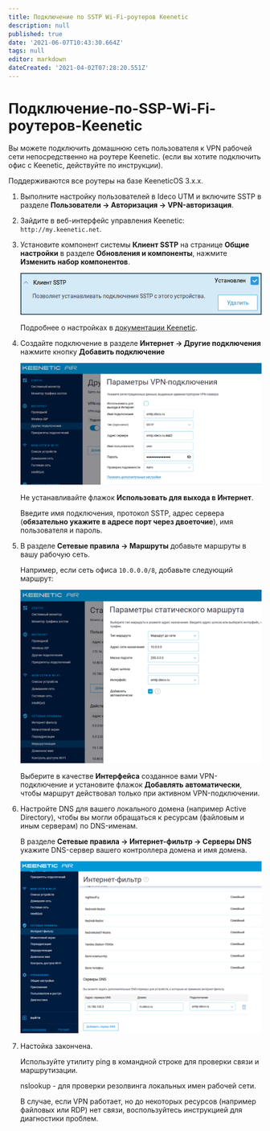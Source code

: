 ```yaml
---
title: Подключение по SSTP Wi-Fi-роутеров Keenetic
description: null
published: true
date: '2021-06-07T10:43:30.664Z'
tags: null
editor: markdown
dateCreated: '2021-04-02T07:28:20.551Z'
---
```


# Подключение-по-SSP-Wi-Fi-роутеров-Keenetic

Вы можете подключить домашнюю сеть пользователя к VPN рабочей сети непосредственно на роутере Keenetic. \(если вы хотите подключить офис с Keenetic, действуйте по инструкции\).

Поддерживаются все роутеры на базе KeeneticOS 3.х.х.

1. Выполните настройку пользователей в Ideco UTM и включите SSTP в разделе **Пользователи -&gt; Авторизация -&gt; VPN-авторизация**.
2. Зайдите в веб-интерфейс управления Keenetic: `http://my.keenetic.net`.
3. Установите компонент системы **Клиент SSTP** на странице **Общие настройки** в разделе **Обновления и компоненты**, нажмите **Изменить набор компонентов**.

   ![sstp-c-01.png](../../../.gitbook/assets/sstp-c-01.png)

   Подробнее о настройках в [документации Keenetic](https://help.keenetic.com/hc/ru/articles/360000599979-%D0%9A%D0%BB%D0%B8%D0%B5%D0%BD%D1%82-SSTP).

4. Создайте подключение в разделе **Интернет -&gt; Другие подключения** нажмите кнопку **Добавить подключение**

   ![sstp-c-02.png](../../../.gitbook/assets/sstp-c-02.png)

   Не устанавливайте флажок **Использовать для выхода в Интернет**.

   Введите имя подключения, протокол SSTP, адрес сервера \(**обязательно укажите в адресе порт через двоеточие**\), имя пользователя и пароль.

5. В разделе **Сетевые правила -&gt; Маршруты** добавьте маршруты в вашу рабочую сеть.

   Например, если сеть офиса `10.0.0.0/8`, добавьте следующий маршрут:

   ![sstp-c-03.png](../../../.gitbook/assets/sstp-c-03.png)

   Выберите в качестве **Интерфейса** созданное вами VPN-подключение и установите флажок **Добавлять автоматически**, чтобы маршрут действовал только при активном VPN-подключении.

6. Настройте DNS для вашего локального домена \(например Active Directory\), чтобы вы могли обращаться к ресурсам \(файловым и иным серверам\) по DNS-именам.

   В разделе **Сетевые правила -&gt; Интернет-фильтр -&gt; Серверы DNS** укажите DNS-сервер вашего контроллера домена и имя домена.

   ![sstp-c-04.png](../../../.gitbook/assets/sstp-c-04.png)

7. Настойка закончена.

   Используйте утилиту ping в командной строке для проверки связи и маршрутизации.

   nslookup - для проверки резолвинга локальных имен рабочей сети.

   В случае, если VPN работает, но до некоторых ресурсов \(например файловых или RDP\) нет связи, воспользуйтесь инструкцией для диагностики проблем.

